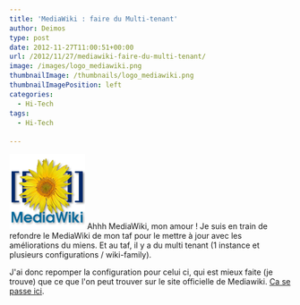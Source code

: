 ```yaml
---
title: 'MediaWiki : faire du Multi-tenant'
author: Deimos
type: post
date: 2012-11-27T11:00:51+00:00
url: /2012/11/27/mediawiki-faire-du-multi-tenant/
image: /images/logo_mediawiki.png
thumbnailImage: /thumbnails/logo_mediawiki.png
thumbnailImagePosition: left
categories:
  - Hi-Tech
tags:
  - Hi-Tech

---
```

![MediaWiki_logo](/images/logo_mediawiki.png)
Ahhh MediaWiki, mon amour ! Je suis en train de refondre le MediaWiki de mon taf pour le mettre à jour avec les améliorations du miens. Et au taf, il y a du multi tenant (1 instance et plusieurs configurations / wiki-family).

J'ai donc repomper la configuration pour celui ci, qui est mieux faite (je trouve) que ce que l'on peut trouver sur le site officielle de Mediawiki. [Ca se passe ici](http://wiki.deimos.fr/MediaWiki:Installation_et_configuration#Une_instance.2C_plusieurs_wiki_.28multi-tenant_.2F_wiki-family.29).